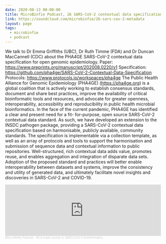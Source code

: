 ```yaml
---
date: 2020-08-13 00:00:00
title: MicroBinfie Podcast, 26 SARS-CoV-2 contextual data specification for open genomic epidemiology
link: https://soundcloud.com/microbinfie/26-sars-cov-2-metadata
layout: page
tags:
  - microbinfie
  - podcast
---
```

We talk to Dr Emma Griffiths (UBC), Dr Ruth Timme (FDA) and Dr Duncan
MacCannell (CDC) about the PHA4GE SARS-CoV-2 contextual data
specification for open genomic epidemiology.  Paper:
https://www.preprints.org/manuscript/202008.0220/v1  Specification:
https://github.com/pha4ge/SARS-CoV-2-Contextual-Data-Specification
Protocols: https://www.protocols.io/workspaces/pha4ge  The Public
Health Alliance for Genomic Epidemiology (PHA4GE) (https://pha4ge.org)
is a global coalition that is actively working to establish consensus
standards, document and share best practices, improve the availability
of critical bioinformatic tools and resources, and advocate for
greater openness, interoperability, accessibility and reproducibility
in public health microbial bioinformatics. In the face of the current
pandemic, PHA4GE has identified a clear and present need for a fit-
for-purpose, open source SARS-CoV-2 contextual data standard. As such,
we have developed an extension to the INSDC pathogen package,
providing a SARS-CoV-2 contextual data specification based on
harmonisable, publicly available, community standards. The
specification is implementable via a collection template, as well as
an array of protocols and tools to support the harmonisation and
submission of sequence data and contextual information to public
repositories. Well-structured, rich contextual data adds value,
promotes reuse, and enables aggregation and integration of disparate
data sets. Adoption of the proposed standard and practices will better
enable interoperability between datasets and systems, improve the
consistency and utility of generated data, and ultimately facilitate
novel insights and discoveries in SARS-CoV-2 and COVID-19.

<iframe width="100%" height="166" scrolling="no" frameborder="no" allow="autoplay" src="https://w.soundcloud.com/player/?url=https%3A//api.soundcloud.com/tracks/870812257&color=%23ff5500&auto_play=false&hide_related=false&show_comments=true&show_user=true&show_reposts=false&show_teaser=false"></iframe><div style="font-size: 10px; color: #cccccc;line-break: anywhere;word-break: normal;overflow: hidden;white-space: nowrap;text-overflow: ellipsis; font-family: Interstate,Lucida Grande,Lucida Sans Unicode,Lucida Sans,Garuda,Verdana,Tahoma,sans-serif;font-weight: 100;"><a href="https://soundcloud.com/microbinfie" title="Micro Binfie Podcast" target="_blank" style="color: #cccccc; text-decoration: none;">Micro Binfie Podcast</a> · <a href="https://soundcloud.com/microbinfie/40-a-crash-course-in-sars-cov-2-bioinformatics" title="26 SARS-CoV-2 contextual data specification for open genomic epidemiology" target="_blank" style="color: #cccccc; text-decoration: none;">40 A crash course in SARS-CoV-2 bioinformatics</a></div>
